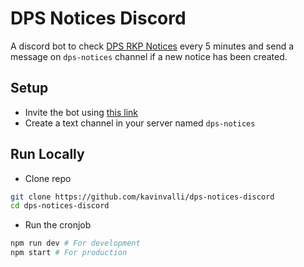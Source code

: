 # DPS Notices Discord
A discord bot to check [DPS RKP Notices](https://dpsrkp.net/category/notices) every 5 minutes and send a message on `dps-notices` channel if a new notice has been created.

## Setup
- Invite the bot using [this link](https://discord.com/api/oauth2/authorize?client_id=827751236270555136&permissions=8&scope=bot)
- Create a text channel in your server named `dps-notices`

## Run Locally
- Clone repo
```sh
git clone https://github.com/kavinvalli/dps-notices-discord
cd dps-notices-discord
```
- Run the cronjob
```sh
npm run dev # For development
npm start # For production
```
